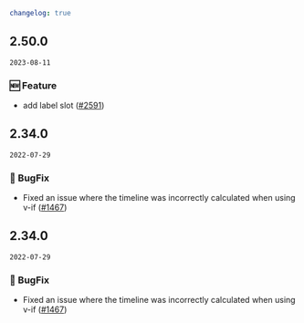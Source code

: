 ```yaml
changelog: true
```

## 2.50.0

`2023-08-11`

### 🆕 Feature

- add label slot ([#2591](https://github.com/arco-design/arco-design-vue/pull/2591))


## 2.34.0

`2022-07-29`

### 🐛 BugFix

- Fixed an issue where the timeline was incorrectly calculated when using v-if ([#1467](https://github.com/arco-design/arco-design-vue/pull/1467))


## 2.34.0

`2022-07-29`

### 🐛 BugFix

- Fixed an issue where the timeline was incorrectly calculated when using v-if ([#1467](https://github.com/arco-design/arco-design-vue/pull/1467))

